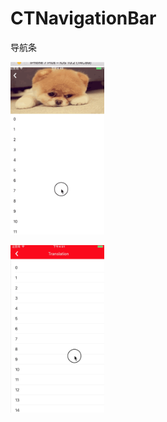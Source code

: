 # CTNavigationBar
导航条

<img src="https://github.com/Excalibur-CT/CTNavigationBar/blob/master/00002.gif" width="150"> <br>

<img src="https://github.com/Excalibur-CT/CTNavigationBar/blob/master/0001.gif" width="150">
